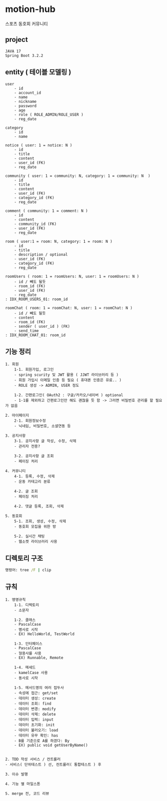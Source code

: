 # motion-hub
스포츠 동호회 커뮤니티

## project
    JAVA 17
    Spring Boot 3.2.2

## entity ( 테이블 모델링 )

    user
        - id
        - account_id
        - name
        - nickname
        - password
        - age
        - role ( ROLE_ADMIN/ROLE_USER )
        - reg_date

    category
        - id
        - name

    notice ( user: 1 = notice: N )
        - id
        - title
        - content
        - user_id (FK)
        - reg_date

    community ( user: 1 = community: N, category: 1 = community: N  )
        - id
        - title
        - content
        - user_id (FK)
        - category_id (FK)
        - reg_date

    comment ( community: 1 = comment: N )
        - id
        - content
        - community_id (FK)
        - user_id (FK)
        - reg_date

    room ( user:1 = room: N, category: 1 = room: N )
        - id
        - title
        - description / optional
        - user_id (FK)
        - category_id (FK)
        - reg_date
        
    roomUsers ( room: 1 = roomUsers: N, user: 1 = roomUsers: N )
        - id / 빼도 될듯
        - room_id (FK)
        - user_id (FK)
        - reg_date
    : IDX_ROOM_USERS_01: room_id
    
    roomChat ( room: 1 = roomChat: N, user: 1 = roomChat: N )
        - id / 빼도 될듯
        - content
        - room_id (FK)
        - sender ( user_id ) (FK)
        - send_time
    : IDX_ROOM_CHAT_01: room_id
        

## 기능 정리

    1. 회원
        1-1. 회원가입, 로그인
        - spring scurity 및 JWT 활용 ( JJWT 라이브러리 등 )
        - 회원 가입시 이메일 인증 등 필요 ( 휴대폰 인증은 유료.. )
        - ROLE 생성 -> ADMIN, USER 정도

        1-2. 간편로그인( OAuth2 : 구글/카카오/네이버 ) optional
        - 1-1를 제외하고 간편로그인만 해도 괜찮을 듯 함 -> 그러면 비밀번호 관리를 할 필요가 없음

    2. 마이페이지
        2-1. 회원정보수정
        - 닉네임, 비밀번호, 소셜연동 등
    
    3. 공지사항
        3-1. 공지사항 글 작성, 수정, 삭제
        - 관리자 전용?

        3-2. 공지사항 글 조회
        - 페이징 처리

    4. 커뮤니티
        4-1. 등록, 수정, 삭제
        - 운동 카테고리 분류
        
        4-2. 글 조회
        - 페이징 처리
        
        4-2. 댓글 등록, 조회, 삭제
    
    5. 동호회
        5-1. 조회, 생성, 수정, 삭제
        - 동호회 모집을 위한 방
        
        5-2. 실시간 채팅
        - 웹소켓 라이브러리 사용

## 디렉토리 구조
```cmd
명령어: tree /F | clip
```


## 규칙

    1. 명명규칙 
        1-1. 디렉토리
        - 소문자

        1-2. 클래스
        - PascalCase
        - 명사로 시작
        - EX) HelloWorld, TestWorld
        
        1-3. 인터페이스
        - PascalCase
        - 형용사를 사용
        - EX) Runnable, Remote
        
        1-4. 메세드
        - kamelCase 사용
        - 동사로 시작
        
        1-5. 메서드명의 여러 접두사
        - 속성에 접근: get/set
        - 데이터 생성: create
        - 데이터 조회: find
        - 데이터 변경: modify
        - 데이터 삭제: delete
        - 데이터 입력: input
        - 데이터 초기화: init
        - 데이터 불러오기: load
        - 데이터 유무 확인: has
        - B를 기준으로 A를 하겠다: By
        - EX) public void getUserByName()


    2. TDD 작성 서비스 / 컨트롤러
    - 서비스( 단위테스트 ) 선, 컨트롤러( 통합테스트 ) 후

    3. 이슈 발행

    4. 기능 별 마일스톤

    5. merge 전, 코드 리뷰
